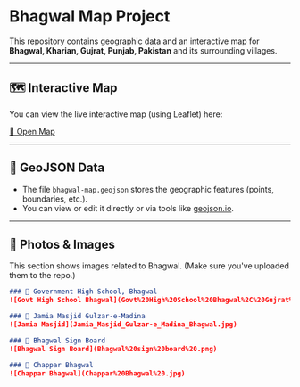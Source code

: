 # Bhagwal Map Project
This repository contains geographic data and an interactive map for **Bhagwal, Kharian, Gujrat, Punjab, Pakistan** and its surrounding villages.

---

## 🗺️ Interactive Map

You can view the live interactive map (using Leaflet) here:

[🔗 Open Map](https://murshad87.github.io/bhagwal-map/map.html)

---

## 📂 GeoJSON Data

- The file `bhagwal-map.geojson` stores the geographic features (points, boundaries, etc.).
- You can view or edit it directly or via tools like [geojson.io](https://geojson.io).

---

## 📸 Photos & Images

This section shows images related to Bhagwal. (Make sure you've uploaded them to the repo.)

```markdown
### 🏫 Government High School, Bhagwal  
![Govt High School Bhagwal](Govt%20High%20School%20Bhagwal%2C%20Gujrat%20.png)

### 🕌 Jamia Masjid Gulzar-e-Madina  
![Jamia Masjid](Jamia_Masjid_Gulzar-e_Madina_Bhagwal.jpg)

### 🚏 Bhagwal Sign Board  
![Bhagwal Sign Board](Bhagwal%20sign%20board%20.png)

### 🌾 Chappar Bhagwal  
![Chappar Bhagwal](Chappar%20Bhagwal%20.jpg)
